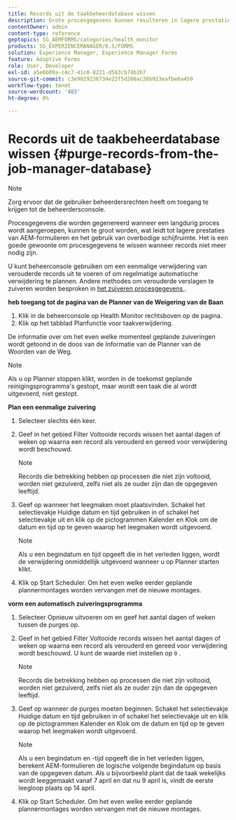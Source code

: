 ```yaml
---
title: Records uit de taakbeheerdatabase wissen
description: Grote procesgegevens kunnen resulteren in lagere prestaties voor AEM-formulieren. Het is een goede gewoonte om procesgegevens te wissen wanneer records niet meer nodig zijn.
contentOwner: admin
content-type: reference
geptopics: SG_AEMFORMS/categories/health_monitor
products: SG_EXPERIENCEMANAGER/6.5/FORMS
solution: Experience Manager, Experience Manager Forms
feature: Adaptive Forms
role: User, Developer
exl-id: a5e6b09a-c4c7-41c0-8221-d563cb74b3b7
source-git-commit: c3e9029236734e22f5d266ac26b923eafbe0a459
workflow-type: tm+mt
source-wordcount: '483'
ht-degree: 0%

---
```


# Records uit de taakbeheerdatabase wissen {#purge-records-from-the-job-manager-database}

>[!NOTE]
> 
> Zorg ervoor dat de gebruiker beheerdersrechten heeft om toegang te krijgen tot de beheerdersconsole.

Procesgegevens die worden gegenereerd wanneer een langdurig proces wordt aangeroepen, kunnen te groot worden, wat leidt tot lagere prestaties van AEM-formulieren en het gebruik van overbodige schijfruimte. Het is een goede gewoonte om procesgegevens te wissen wanneer records niet meer nodig zijn.

U kunt beheerconsole gebruiken om een eenmalige verwijdering van verouderde records uit te voeren of om regelmatige automatische verwijdering te plannen. Andere methodes om verouderde verslagen te zuiveren worden besproken in [ het zuiveren procesgegevens ](/help/forms/using/admin-help/purging-process-data.md#purging-process-data).

**heb toegang tot de pagina van de Planner van de Weigering van de Baan**

1. Klik in de beheerconsole op Health Monitor rechtsboven op de pagina.
1. Klik op het tabblad Planfunctie voor taakverwijdering.

De informatie over om het even welke momenteel geplande zuiveringen wordt getoond in de doos van de Informatie van de Planner van de Woorden van de Weg.

>[!NOTE]
>
>Als u op Planner stoppen klikt, worden in de toekomst geplande reinigingsprogramma&#39;s gestopt, maar wordt een taak die al wordt uitgevoerd, niet gestopt.

**Plan een eenmalige zuivering**

1. Selecteer slechts één keer.
1. Geef in het gebied Filter Voltooide records wissen het aantal dagen of weken op waarna een record als verouderd en gereed voor verwijdering wordt beschouwd.

   >[!NOTE]
   >
   >Records die betrekking hebben op processen die niet zijn voltooid, worden niet gezuiverd, zelfs niet als ze ouder zijn dan de opgegeven leeftijd.

1. Geef op wanneer het leegmaken moet plaatsvinden. Schakel het selectievakje Huidige datum en tijd gebruiken in of schakel het selectievakje uit en klik op de pictogrammen Kalender en Klok om de datum en tijd op te geven waarop het leegmaken wordt uitgevoerd.

   >[!NOTE]
   >
   >Als u een begindatum en tijd opgeeft die in het verleden liggen, wordt de verwijdering onmiddellijk uitgevoerd wanneer u op Planner starten klikt.

1. Klik op Start Scheduler. Om het even welke eerder geplande plannermontages worden vervangen met de nieuwe montages.

**vorm een automatisch zuiveringsprogramma**

1. Selecteer Opnieuw uitvoeren om en geef het aantal dagen of weken tussen de purges op.
1. Geef in het gebied Filter Voltooide records wissen het aantal dagen of weken op waarna een record als verouderd en gereed voor verwijdering wordt beschouwd. U kunt de waarde niet instellen op `0` .

   >[!NOTE]
   >
   >Records die betrekking hebben op processen die niet zijn voltooid, worden niet gezuiverd, zelfs niet als ze ouder zijn dan de opgegeven leeftijd.

1. Geef op wanneer de purges moeten beginnen. Schakel het selectievakje Huidige datum en tijd gebruiken in of schakel het selectievakje uit en klik op de pictogrammen Kalender en Klok om de datum en tijd op te geven waarop het leegmaken wordt uitgevoerd.

   >[!NOTE]
   >
   >Als u een begindatum en -tijd opgeeft die in het verleden liggen, berekent AEM-formulieren de logische volgende begindatum op basis van de opgegeven datum. Als u bijvoorbeeld plant dat de taak wekelijks wordt leeggemaakt vanaf 7 april en dat nu 9 april is, vindt de eerste leegloop plaats op 14 april.

1. Klik op Start Scheduler. Om het even welke eerder geplande plannermontages worden vervangen met de nieuwe montages.
